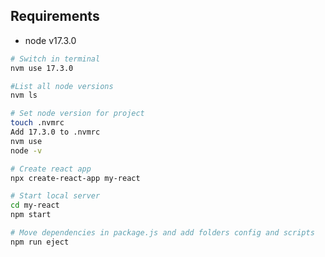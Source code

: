 ## Requirements
- node v17.3.0

```sh
# Switch in terminal
nvm use 17.3.0

#List all node versions
nvm ls
```

```sh
# Set node version for project
touch .nvmrc
Add 17.3.0 to .nvmrc
nvm use
node -v
```

```sh
# Create react app
npx create-react-app my-react

# Start local server
cd my-react
npm start
```

```sh
# Move dependencies in package.js and add folders config and scripts
npm run eject
```
